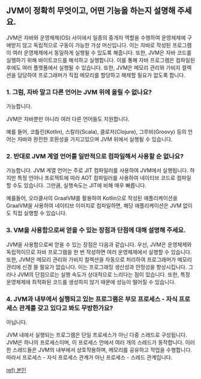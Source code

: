 ## JVM이 정확히 무엇이고, 어떤 기능을 하는지 설명해 주세요.

JVM은 자바와 운영체제(OS) 사이에서 일종의 중개자 역할을 수행하여 운영체제에 구애받지 않고 독립적으로 구동이 가능한 가상 머신입니다. 이는 자바로 작성된 프로그램이 여러 운영체제에서 동일하게 실행될 수 있도록 해줍니다. 또한, JVM은 자바 코드를 실행하기 위해 바이트코드를 해석하고 실행합니다. 이를 통해 자바 프로그램은 컴파일된 후에도 여러 플랫폼에서 실행될 수 있습니다. 또한, JVM은 메모리 관리와 가비지 컬렉션을 담당하여 프로그래머가 직접 메모리를 할당하고 해제할 필요가 없도록 합니다.

### 1. 그럼, 자바 말고 다른 언어는 JVM 위에 올릴 수 없나요?

가능합니다. 

JVM은 자바뿐만 아니라 여러 다른 언어들도 지원합니다. 

예를 들어, 코틀린(Kotlin), 스칼라(Scala), 클로저(Clojure), 그루비(Groovy) 등의 언어는 자바와 완전한 호환성을 가지고있으며 JVM 위에서 실행될 수 있습니다. 

### 2. 반대로 JVM 계열 언어를 일반적으로 컴파일해서 사용할 순 없나요?

가능합니다. JVM 계열 언어는 주로 JIT 컴파일러를 사용하여 JVM에서 실행됩니다. 하지만 특정 언어나 프로젝트에 따라 AOT 컴파일러를 사용하여 네이티브 코드로 컴파일할 수도 있습니다. 그만큼, 실행속도는 JIT에 비해 매우 빠릅니다.

예를들어, 오라클사의 GraalVM를 활용하여 Kotlin으로 작성된 애플리케이션을 GraalVM을 사용하여 네이티브 이미지로 컴파일하면, 해당 애플리케이션은 JVM 없이도 직접 실행할 수 있습니다.

### 3. VM을 사용함으로써 얻을 수 있는 장점과 단점에 대해 설명해 주세요.

JVM을 사용함으로써 얻을 수 있는 장점은 다음과 같습니다. 우선, JVM은 운영체제와 독립적이므로 자바 프로그램을 한 번 작성하면 여러 운영체제에서 실행할 수 있습니다. 또한, JVM은 메모리 관리와 가비지 컬렉션을 자동으로 처리하여 프로그래머가 메모리 관리에 신경 쓸 필요가 없습니다. 이는 프로그래밍 생산성과 안정성을 향상시킵니다. 그러나 JVM의 단점으로는 실행 속도가 상대적으로 느리다는 점이 있습니다. 또한, 특정 운영체제에 최적화된 코드를 생성하지 않기 때문에 성능이 떨어질 수 있습니다.

### 4. JVM과 내부에서 실행되고 있는 프로그램은 부모 프로세스 - 자식 프로세스 관계를 갖고 있다고 봐도 무방한가요?

아닙니다.

JVM 내에서 실행되는 프로그램은 단일 프로세스가 아닌 다중 스레드로 구성됩니다. JVM은 하나의 프로세스이며, 이 프로세스 안에서 여러 개의 스레드가 동작합니다. 이러한 스레드들은 JVM의 내부에서 상호작용하며, 메모리를 공유하고 작업을 수행합니다. 따라서 프로세스 - 자식 프로세스 관계가 아닌 프로세스 - 스레드 관계입니다.

[ref) 본인](https://velog.io/@sin_0/Java-JVM%EC%9D%B4%EB%9E%80)